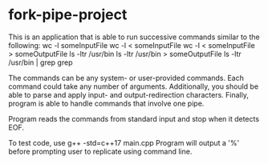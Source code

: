 # fork-pipe-project

This is an application that is able to run successive commands similar to the following: 
wc -l someInputFile
wc -l < someInputFile
wc -l < someInputFile > someOutputFile
ls -ltr /usr/bin
ls -ltr /usr/bin > someOutputFile
ls -ltr /usr/bin | grep grep


 
 
The commands can be any system- or user-provided commands. Each command could take any number of arguments. Additionally, you should be able to parse and apply input- and output-redirection characters. Finally, program is able to handle commands that involve one pipe.

Program reads the commands from standard input and stop when it detects EOF.

To test code, use g++ -std=c++17 main.cpp
Program will output a '%' before prompting user to replicate using command line.
